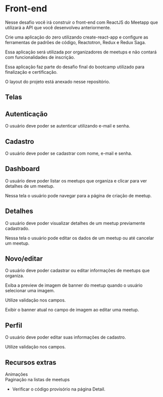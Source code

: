 # Front-end

Nesse desafio você irá construir o front-end com ReactJS do Meetapp que utilizará a API que você desenvolveu anteriormente.

Crie uma aplicação do zero utilizando create-react-app e configure as ferramentas de padrões de código, Reactotron, Redux e Redux Saga.

Essa aplicação será utilizada por organizadores de meetups e não contará com funcionalidades de inscrição.

Essa aplicação faz parte do desafio final do bootcamp utilizado para finalização e certificação.

O layout do projeto está anexado nesse repositório.

## Telas

## Autenticação

O usuário deve poder se autenticar utilizando e-mail e senha.

## Cadastro

O usuário deve poder se cadastrar com nome, e-mail e senha.

## Dashboard

O usuário deve poder listar os meetups que organiza e clicar para ver detalhes de um meetup.

Nessa tela o usuário pode navegar para a página de criação de meetup.

## Detalhes

O usuário deve poder visualizar detalhes de um meetup previamente cadastrado.

Nessa tela o usuário pode editar os dados de um meetup ou até cancelar um meetup.

## Novo/editar

O usuário deve poder cadastrar ou editar informações de meetups que organiza.

Exiba a preview de imagem de banner do meetup quando o usuário selecionar uma imagem.

Utilize validação nos campos.

Exibir o banner atual no campo de imagem ao editar uma meetup.

## Perfil

O usuário deve poder editar suas informações de cadastro.

Utilize validação nos campos.

## Recursos extras  
Animações  
Paginação na listas de meetups  

- Verificar o código provisório na página Detail.